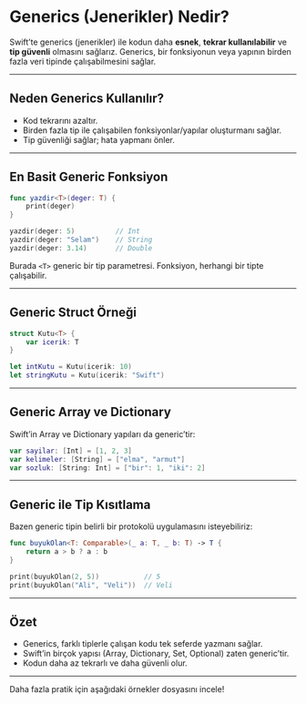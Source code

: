 # Generics (Jenerikler) Nedir?

Swift’te generics (jenerikler) ile kodun daha **esnek**, **tekrar kullanılabilir** ve **tip güvenli** olmasını sağlarız. Generics, bir fonksiyonun veya yapının birden fazla veri tipinde çalışabilmesini sağlar.

---

## Neden Generics Kullanılır?

- Kod tekrarını azaltır.
- Birden fazla tip ile çalışabilen fonksiyonlar/yapılar oluşturmanı sağlar.
- Tip güvenliği sağlar; hata yapmanı önler.

---

## En Basit Generic Fonksiyon

```swift
func yazdir<T>(deger: T) {
    print(deger)
}

yazdir(deger: 5)          // Int
yazdir(deger: "Selam")    // String
yazdir(deger: 3.14)       // Double
```
Burada `<T>` generic bir tip parametresi. Fonksiyon, herhangi bir tipte çalışabilir.

---

## Generic Struct Örneği

```swift
struct Kutu<T> {
    var icerik: T
}

let intKutu = Kutu(icerik: 10)
let stringKutu = Kutu(icerik: "Swift")
```

---

## Generic Array ve Dictionary

Swift’in Array ve Dictionary yapıları da generic’tir:

```swift
var sayilar: [Int] = [1, 2, 3]
var kelimeler: [String] = ["elma", "armut"]
var sozluk: [String: Int] = ["bir": 1, "iki": 2]
```

---

## Generic ile Tip Kısıtlama

Bazen generic tipin belirli bir protokolü uygulamasını isteyebiliriz:

```swift
func buyukOlan<T: Comparable>(_ a: T, _ b: T) -> T {
    return a > b ? a : b
}

print(buyukOlan(2, 5))           // 5
print(buyukOlan("Ali", "Veli"))  // Veli
```

---

## Özet

- Generics, farklı tiplerle çalışan kodu tek seferde yazmanı sağlar.
- Swift’in birçok yapısı (Array, Dictionary, Set, Optional) zaten generic’tir.
- Kodun daha az tekrarlı ve daha güvenli olur.

---

Daha fazla pratik için aşağıdaki örnekler dosyasını incele!